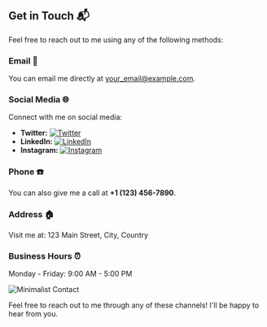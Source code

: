 ## Get in Touch 📬

Feel free to reach out to me using any of the following methods:

### Email 📧

You can email me directly at [your_email@example.com](mailto:your_email@example.com).

### Social Media 🌐

Connect with me on social media:

- **Twitter:** [![Twitter](https://img.icons8.com/color/48/000000/twitter.png)](https://twitter.com/YourTwitterHandle)
- **LinkedIn:** [![LinkedIn](https://img.icons8.com/color/48/000000/linkedin.png)](https://www.linkedin.com/in/yourprofile)
- **Instagram:** [![Instagram](https://img.icons8.com/color/48/000000/instagram-new.png)](https://www.instagram.com/YourInstagramHandle)

### Phone ☎️

You can also give me a call at **+1 (123) 456-7890**.

### Address 🏠

Visit me at:
123 Main Street, City, Country

### Business Hours ⏰

Monday - Friday: 9:00 AM - 5:00 PM

![Minimalist Contact](https://via.placeholder.com/500x300)

Feel free to reach out to me through any of these channels! I'll be happy to hear from you.
